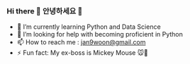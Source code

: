 ### Hi there 👋 안녕하세요 👋

- 🌱 I’m currently learning Python and Data Science
- 🤔 I’m looking for help with becoming proficient in Python
- 📫 How to reach me : jan9woon@gmail.com
- ⚡ Fun fact: My ex-boss is Mickey Mouse :mouse::european_castle: